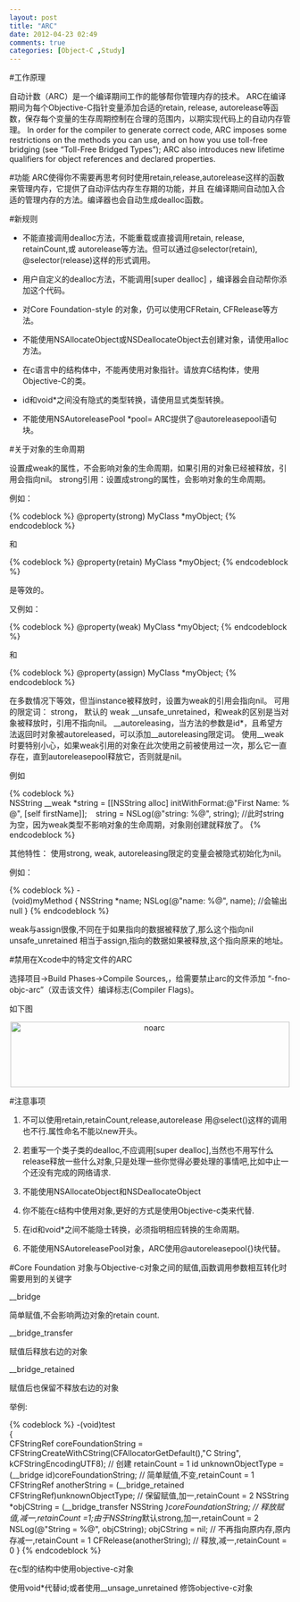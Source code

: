 ```yaml
---
layout: post
title: "ARC"
date: 2012-04-23 02:49
comments: true
categories: [Object-C ,Study]
---
```


#工作原理

自动计数（ARC）是一个编译期间工作的能够帮你管理内存的技术。
ARC在编译期间为每个Objective-C指针变量添加合适的retain, release, autorelease等函数，保存每个变量的生存周期控制在合理的范围内，以期实现代码上的自动内存管理。
In order for the compiler to generate correct code, ARC imposes some restrictions on the methods you can use, and on how you use toll-free bridging (see “Toll-Free Bridged Types”); ARC also introduces new lifetime qualifiers for object references and declared properties.

#功能
ARC使得你不需要再思考何时使用retain,release,autorelease这样的函数来管理内存，它提供了自动评估内存生存期的功能，并且 在编译期间自动加入合适的管理内存的方法。编译器也会自动生成dealloc函数。

<!--more-->
#新规则

* 不能直接调用dealloc方法，不能重载或直接调用retain, release, retainCount,或 autorelease等方法。但可以通过@selector(retain), @selector(release)这样的形式调用。

* 用户自定义的dealloc方法，不能调用[super dealloc] ，编译器会自动帮你添加这个代码。

* 对Core Foundation-style 的对象，仍可以使用CFRetain, CFRelease等方法。

* 不能使用NSAllocateObject或NSDeallocateObject去创建对象，请使用alloc方法。

* 在c语言中的结构体中，不能再使用对象指针。请放弃C结构体，使用Objective-C的类。

* id和void*之间没有隐式的类型转换，请使用显式类型转换。

* 不能使用NSAutoreleasePool *pool= ARC提供了@autoreleasepool语句块。

#关于对象的生命周期

设置成weak的属性，不会影响对象的生命周期，如果引用的对象已经被释放，引用会指向nil。 strong引用：设置成strong的属性，会影响对象的生命周期。 

例如：

{% codeblock %}
@property(strong) MyClass *myObject;
{% endcodeblock %}

和

{% codeblock %}
@property(retain) MyClass *myObject;
{% endcodeblock %}

是等效的。

又例如：

{% codeblock %}
@property(weak) MyClass *myObject;
{% endcodeblock %}

和

{% codeblock %}
@property(assign) MyClass *myObject;
{% endcodeblock %}

在多数情况下等效，但当instance被释放时，设置为weak的引用会指向nil。
可用的限定词： strong， 默认的 weak __unsafe_unretained，和weak的区别是当对象被释放时，引用不指向nil。 __autoreleasing，当方法的参数是id*，且希望方法返回时对象被autoreleased，可以添加__autoreleasing限定词。 使用__weak时要特别小心，如果weak引用的对象在此次使用之前被使用过一次，那么它一直存在，直到autoreleasepool释放它，否则就是nil。

例如

{% codeblock %}
NSString __weak *string = [[NSString alloc] initWithFormat:@"First Name: %@", [self firstName]];   
string = NSLog(@"string: %@", string); //此时string为空，因为weak类型不影响对象的生命周期，对象刚创建就释放了。
{% endcodeblock %}

其他特性： 使用strong, weak, autoreleasing限定的变量会被隐式初始化为nil。

例如：

{% codeblock %}
- (void)myMethod { NSString *name; NSLog(@"name: %@", name); //会输出null }
{% endcodeblock %}

weak与assign很像,不同在于如果指向的数据被释放了,那么这个指向nil
unsafe_unretained
相当于assign,指向的数据如果被释放,这个指向原来的地址。

#禁用在Xcode中的特定文件的ARC

选择项目->Build Phases->Compile Sources,，给需要禁止arc的文件添加 “-fno-objc-arc”（双击该文件）编译标志(Compiler Flags)。

如下图

<p style="text-align: center;"><a href="http://www.flickr.com/photos/mosquitoliu/6956821194/" title="Flickr 上 freefishdss 的 noarc"><img src="http://farm9.staticflickr.com/8013/6956821194_ae58ab56c6.jpg" width="500" height="117" alt="noarc"></a></p>


#注意事项

1. 不可以使用retain,retainCount,release,autorelease 用@select()这样的调用也不行.属性命名不能以new开头。
2. 若重写一个类子类的dealloc,不应调用[super dealloc],当然也不用写什么release释放一些什么对象,只是处理一些你觉得必要处理的事情吧,比如中止一个还没有完成的网络请求.

3. 不能使用NSAllocateObject和NSDeallocateObject

4. 你不能在c结构中使用对象,更好的方式是使用Objective-c类来代替.

5. 在id和void*之间不能隐士转换，必须指明相应转换的生命周期。

6. 不能使用NSAutoreleasePool对象，ARC使用@autoreleasepool{}块代替。

#Core Foundation 对象与Objective-c对象之间的赋值,函数调用参数相互转化时需要用到的关键字

__bridge

简单赋值,不会影响两边对象的retain count.

__bridge_transfer

赋值后释放右边的对象

__bridge_retained

赋值后也保留不释放右边的对象

举例:

{% codeblock %}
-(void)test  
{  
    CFStringRef coreFoundationString = CFStringCreateWithCString(CFAllocatorGetDefault(),"C String", kCFStringEncodingUTF8);    // 创建 retainCount = 1
    id unknownObjectType = (__bridge id)coreFoundationString; // 简单赋值,不变,retainCount = 1
    CFStringRef anotherString = (__bridge_retained CFStringRef)unknownObjectType; // 保留赋值,加一,retainCount = 2
    NSString *objCString = (__bridge_transfer NSString *)coreFoundationString; // 释放赋值,减一,retainCount =1;由于NSString*默认strong,加一,retainCount = 2
    NSLog(@"String = %@", objCString);
    objCString = nil;   // 不再指向原内存,原内存减一,retainCount = 1
    CFRelease(anotherString);   // 释放,减一,retainCount = 0
} 
{% endcodeblock %}

在c型的结构中使用objective-c对象

使用void*代替id;或者使用__unsage_unretained 修饰objective-c对象

